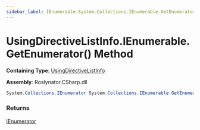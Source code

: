 ```yaml
---
sidebar_label: IEnumerable.System.Collections.IEnumerable.GetEnumerator
---
```


# UsingDirectiveListInfo\.IEnumerable\.GetEnumerator\(\) Method

**Containing Type**: [UsingDirectiveListInfo](../index.md)

**Assembly**: Roslynator\.CSharp\.dll

```csharp
System.Collections.IEnumerator System.Collections.IEnumerable.GetEnumerator()
```

### Returns

[IEnumerator](https://docs.microsoft.com/en-us/dotnet/api/system.collections.ienumerator)

